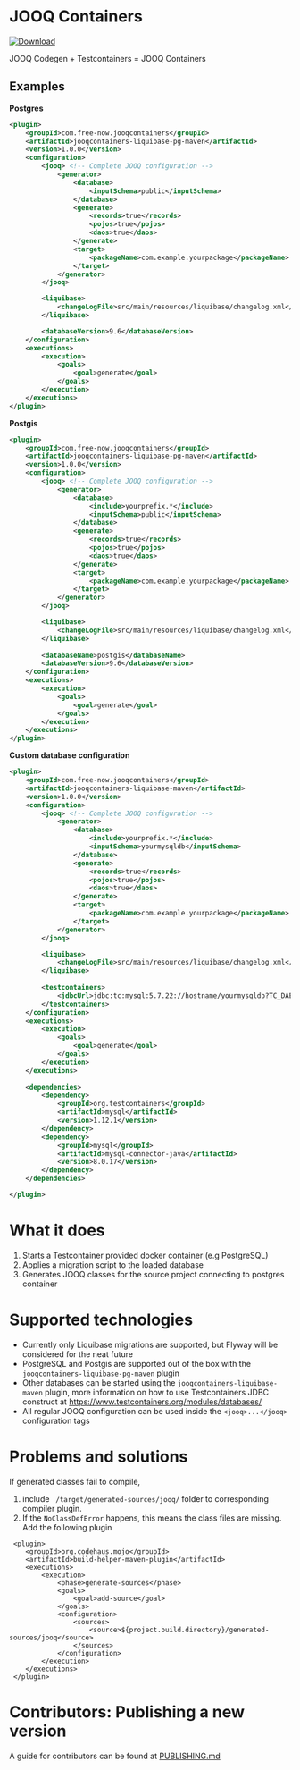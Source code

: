 # JOOQ Containers

[ ![Download](https://api.bintray.com/packages/mytaxi/oss/jooqcontainers/images/download.svg) ](https://bintray.com/mytaxi/oss/jooqcontainers/_latestVersion)

JOOQ Codegen + Testcontainers = JOOQ Containers

## Examples

**Postgres**

```xml
<plugin>
    <groupId>com.free-now.jooqcontainers</groupId>
    <artifactId>jooqcontainers-liquibase-pg-maven</artifactId>
    <version>1.0.0</version>
    <configuration>
        <jooq> <!-- Complete JOOQ configuration -->
            <generator>
                <database>
                    <inputSchema>public</inputSchema>
                </database>
                <generate>
                    <records>true</records>
                    <pojos>true</pojos>
                    <daos>true</daos>
                </generate>
                <target>
                    <packageName>com.example.yourpackage</packageName>
                </target>
            </generator>
        </jooq>

        <liquibase>
            <changeLogFile>src/main/resources/liquibase/changelog.xml</changeLogFile>
        </liquibase>

        <databaseVersion>9.6</databaseVersion>
    </configuration>
    <executions>
        <execution>
            <goals>
                <goal>generate</goal>
            </goals>
        </execution>
    </executions>
</plugin>
 ```

**Postgis**
```xml
<plugin>
    <groupId>com.free-now.jooqcontainers</groupId>
    <artifactId>jooqcontainers-liquibase-pg-maven</artifactId>
    <version>1.0.0</version>
    <configuration>
        <jooq> <!-- Complete JOOQ configuration -->
            <generator>
                <database>
                    <include>yourprefix.*</include>
                    <inputSchema>public</inputSchema>
                </database>
                <generate>
                    <records>true</records>
                    <pojos>true</pojos>
                    <daos>true</daos>
                </generate>
                <target>
                    <packageName>com.example.yourpackage</packageName>
                </target>
            </generator>
        </jooq>

        <liquibase>
            <changeLogFile>src/main/resources/liquibase/changelog.xml</changeLogFile>
        </liquibase>
        
        <databaseName>postgis</databaseName>
        <databaseVersion>9.6</databaseVersion>
    </configuration>
    <executions>
        <execution>
            <goals>
                <goal>generate</goal>
            </goals>
        </execution>
    </executions>
</plugin>
 ```  

**Custom database configuration**
```xml
<plugin>
    <groupId>com.free-now.jooqcontainers</groupId>
    <artifactId>jooqcontainers-liquibase-maven</artifactId>
    <version>1.0.0</version>
    <configuration>
        <jooq> <!-- Complete JOOQ configuration -->
            <generator>
                <database>
                    <include>yourprefix.*</include>
                    <inputSchema>yourmysqldb</inputSchema>
                </database>
                <generate>
                    <records>true</records>
                    <pojos>true</pojos>
                    <daos>true</daos>
                </generate>
                <target>
                    <packageName>com.example.yourpackage</packageName>
                </target>
            </generator>
        </jooq>

        <liquibase>
            <changeLogFile>src/main/resources/liquibase/changelog.xml</changeLogFile>
        </liquibase>
        
        <testcontainers>
            <jdbcUrl>jdbc:tc:mysql:5.7.22://hostname/yourmysqldb?TC_DAEMON=true</jdbcUrl>
        </testcontainers>
    </configuration>
    <executions>
        <execution>
            <goals>
                <goal>generate</goal>
            </goals>
        </execution>
    </executions>
    
    <dependencies>
        <dependency>
            <groupId>org.testcontainers</groupId>
            <artifactId>mysql</artifactId>
            <version>1.12.1</version>
        </dependency>
        <dependency>
            <groupId>mysql</groupId>
            <artifactId>mysql-connector-java</artifactId>
            <version>8.0.17</version>
        </dependency>
    </dependencies>

</plugin>
 ```  

# What it does

1. Starts a Testcontainer provided docker container (e.g PostgreSQL)
2. Applies a migration script to the loaded database
3. Generates JOOQ classes for the source project connecting to postgres container

# Supported technologies

* Currently only Liquibase migrations are supported, but Flyway will be considered for the neat future
* PostgreSQL and Postgis are supported out of the box with the `jooqcontainers-liquibase-pg-maven` plugin
* Other databases can be started using the `jooqcontainers-liquibase-maven` plugin, more information on how to use
 Testcontainers JDBC construct at https://www.testcontainers.org/modules/databases/
* All regular JOOQ configuration can be used inside the `<jooq>...</jooq>` configuration tags 

# Problems and solutions

If generated classes fail to compile, 
1. include ` /target/generated-sources/jooq/` folder to corresponding compiler plugin.
2. If the `NoClassDefError` happens, this means the class files are missing. Add the following plugin
```
 <plugin>
    <groupId>org.codehaus.mojo</groupId>
    <artifactId>build-helper-maven-plugin</artifactId>
    <executions>
        <execution>
            <phase>generate-sources</phase>
            <goals>
                <goal>add-source</goal>
            </goals>
            <configuration>
                <sources>
                    <source>${project.build.directory}/generated-sources/jooq</source>
                </sources>
            </configuration>
        </execution>
    </executions>
 </plugin>
```

# Contributors: Publishing a new version

A guide for contributors can be found at [PUBLISHING.md](PUBLISHING.md)